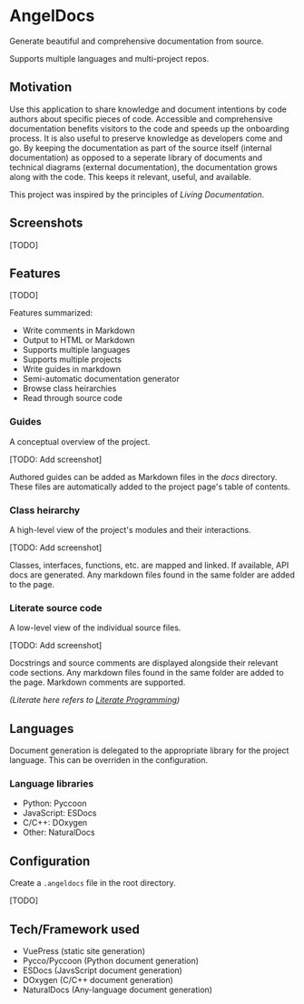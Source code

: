 # AngelDocs
Generate beautiful and comprehensive documentation from source.

Supports multiple languages and multi-project repos.

## Motivation
Use this application to share knowledge and document intentions by code authors about specific pieces of code.
Accessible and comprehensive documentation benefits visitors to the code and speeds up the onboarding process.
It is also useful to preserve knowledge as developers come and go.
By keeping the documentation as part of the source itself (internal documentation) as opposed to a seperate
library of documents and technical diagrams (external documentation), the documentation grows along with the
code. This keeps it relevant, useful, and available.

This project was inspired by the principles of _Living Documentation_.

## Screenshots
[TODO]

## Features
[TODO]

Features summarized:
* Write comments in Markdown
* Output to HTML or Markdown
* Supports multiple languages
* Supports multiple projects
* Write guides in markdown
* Semi-automatic documentation generator
* Browse class heirarchies
* Read through source code

### Guides
A conceptual overview of the project.

[TODO: Add screenshot]

Authored guides can be added as Markdown files in the _docs_ directory.
These files are automatically added to the project page's table of contents.

### Class heirarchy
A high-level view of the project's modules and their interactions.

[TODO: Add screenshot]

Classes, interfaces, functions, etc. are mapped and linked. If available, API docs are generated.
Any markdown files found in the same folder are added to the page.

### Literate source code
A low-level view of the individual source files.

[TODO: Add screenshot]

Docstrings and source comments are displayed alongside their relevant code sections.
Any markdown files found in the same folder are added to the page.
Markdown comments are supported.

_(Literate here refers to [Literate Programming](https://en.wikipedia.org/wiki/Literate_programming))_

## Languages
Document generation is delegated to the appropriate library for the project language.
This can be overriden in the configuration.

### Language libraries
* Python: Pyccoon
* JavaScript: ESDocs
* C/C++: DOxygen
* Other: NaturalDocs

## Configuration
Create a `.angeldocs` file in the root directory.

[TODO]

## Tech/Framework used
* VuePress (static site generation)
* Pycco/Pyccoon (Python document generation)
* ESDocs (JavsScript document generation)
* DOxygen (C/C++ document generation)
* NaturalDocs (Any-language document generation)
